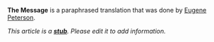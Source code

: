 **The Message** is a paraphrased translation that was done by
[Eugene Peterson](Eugene_Peterson "Eugene Peterson").

*This article is a **[stub](http://www.theopedia.com/Category:Theopedia_stubs "Category:Theopedia stubs")**. Please edit it to add information.*


